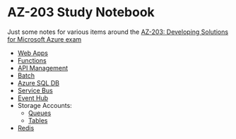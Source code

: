 # AZ-203 Study Notebook

Just some notes for various items around the
[AZ-203: Developing Solutions for Microsoft Azure exam](https://docs.microsoft.com/en-au/learn/certifications/exams/az-203?wt.mc_id=learningredirect_certs-web-wwl)

* [Web Apps](WebApps.md)
* [Functions](Functions.md)
* [API Management](APIM.md)
* [Batch](Batch.md)
* [Azure SQL DB](SqlServer.md)
* [Service Bus](ServiceBus.md)
* [Event Hub](EventHub.md)
* Storage Accounts:
    * [Queues](Queues.md)
    * [Tables](Tables.md)
* [Redis](Redis.md)
